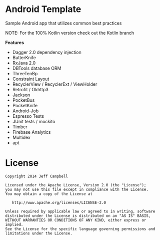 Android Template
=================

Sample Android app that utilizes common best practices

NOTE: For the 100% Kotlin version check out the Kotlin branch

**Features**

* Dagger 2.0 dependency injection
* ButterKnife
* RxJava 2.0
* DBTools database ORM
* ThreeTenBp
* Constraint Layout
* RecyclerView / RecyclerExt / ViewHolder
* Retrofit / Okhttp3
* Jackson
* PocketBus
* PocketKnife
* Android-Job
* Espresso Tests
* JUnit tests / mockito
* Timber
* Firebase Analytics
* Multidex
* apt


License
=======

    Copyright 2014 Jeff Campbell

    Licensed under the Apache License, Version 2.0 (the "License");
    you may not use this file except in compliance with the License.
    You may obtain a copy of the License at

       http://www.apache.org/licenses/LICENSE-2.0

    Unless required by applicable law or agreed to in writing, software
    distributed under the License is distributed on an "AS IS" BASIS,
    WITHOUT WARRANTIES OR CONDITIONS OF ANY KIND, either express or implied.
    See the License for the specific language governing permissions and
    limitations under the License.
